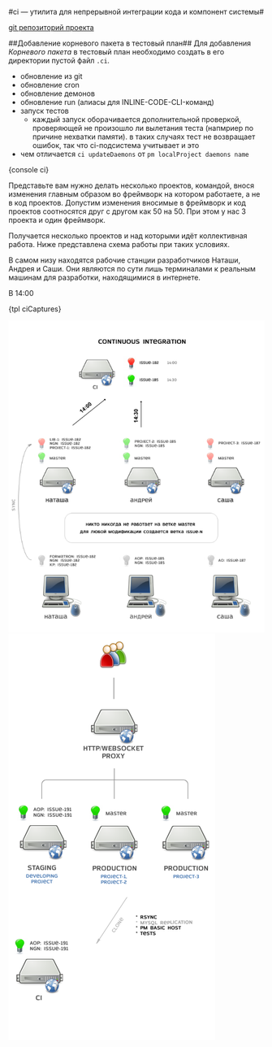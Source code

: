 #ci — утилита для непрерывной интеграции кода и компонент системы#

[git репозиторий проекта](https://github.com/masted/ci)

##Добавление корневого пакета в тестовый план##
Для добавления _Корневого пакета_ в тестовый план необходимо создать в его директории пустой файл `.ci`.

- обновление из git
- обновление cron
- обновление демонов
- обновление run (алиасы для INLINE-CODE-CLI-команд)
- запуск тестов
  - каждый запуск оборачивается дополнительной проверкой, проверяющей не произошло ли 
  вылетания теста (напмриер по причине нехватки памяти). в таких случаях тест не возвращает
  ошибок, так что ci-подсистема учитывает и это
- чем отличается `ci updateDaemons` от `pm localProject daemons name`

{console ci}

Представьте вам нужно делать несколько проектов, командой, внося изменения
главным образом во фреймворк на котором работаете, а не в код проектов.
Допустим изменения вносимые в фреймворк и код проектов соотносятся друг с другом
как 50 на 50. При этом у нас 3 проекта и один фреймворк.

Получается несколько проектов и над которыми идёт коллективная работа.
Ниже представлена схема работы при таких условиях.

В самом низу находятся рабочие станции разработчиков Наташи, Андрея и Саши.
Они являются по сути лишь терминалами к реальным машинам для разработки,
находящимися в интернете.

В 14:00

{tpl ciCaptures}

<img src="/m/img/deploy-concept-ci1.png" />
<img src="/m/img/deploy-concept-ci2.png" />